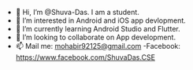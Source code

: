 - 👋 Hi, I’m @Shuva-Das. I am a student.
- 👀 I’m interested in Android and iOS app devlopment.
- 🌱 I’m currently learning Android Studio and Flutter.
- 💞️ I’m looking to collaborate on App development.
- 📫 Mail me: mohabir92125@gmail.com
-Facebook: https://www.facebook.com/ShuvaDas.CSE

<!---
Shuva-Das/Shuva-Das is a ✨ special ✨ repository because its `README.md` (this file) appears on your GitHub profile.
You can click the Preview link to take a look at your changes.
--->
